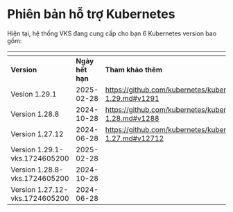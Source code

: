 # Phiên bản hỗ trợ Kubernetes

&#x20;Hiện tại, hệ thống VKS đang cung cấp cho bạn 6 Kubernetes version bao gồm:

<table data-header-hidden><thead><tr><th width="165"></th><th width="152"></th><th></th></tr></thead><tbody><tr><td><strong>Version</strong></td><td><strong>Ngày hết hạn</strong></td><td><strong>Tham khảo thêm</strong></td></tr><tr><td>Vesion 1.29.1</td><td>2025-02-28</td><td><a href="https://github.com/kubernetes/kubernetes/blob/master/CHANGELOG/CHANGELOG-1.29.md#v1291">https://github.com/kubernetes/kubernetes/blob/master/CHANGELOG/CHANGELOG-1.29.md#v1291</a></td></tr><tr><td>Version 1.28.8</td><td>2024-10-28</td><td><a href="https://github.com/kubernetes/kubernetes/blob/master/CHANGELOG/CHANGELOG-1.28.md#v1288">https://github.com/kubernetes/kubernetes/blob/master/CHANGELOG/CHANGELOG-1.28.md#v1288</a></td></tr><tr><td>Version 1.27.12</td><td>2024-06-28</td><td><a href="https://github.com/kubernetes/kubernetes/blob/master/CHANGELOG/CHANGELOG-1.27.md#v12712">https://github.com/kubernetes/kubernetes/blob/master/CHANGELOG/CHANGELOG-1.27.md#v12712</a></td></tr><tr><td>Version 1.29.1-vks.1724605200</td><td>2025-02-28</td><td></td></tr><tr><td>Version 1.28.8-vks.1724605200</td><td>2024-10-28</td><td></td></tr><tr><td>Version 1.27.12-vks.1724605200</td><td>2024-06-28</td><td></td></tr></tbody></table>

